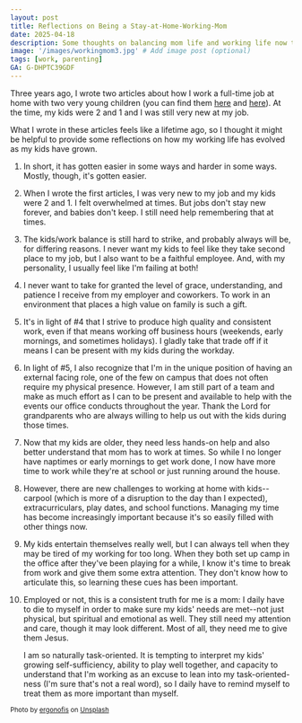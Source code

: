 ```yaml
---
layout: post
title: Reflections on Being a Stay-at-Home-Working-Mom
date: 2025-04-18
description: Some thoughts on balancing mom life and working life now that my kids are a little older.
image: '/images/workingmom3.jpg' # Add image post (optional)
tags: [work, parenting]
GA: G-DHPTC39GDF
---
```

Three years ago, I wrote two articles about how I work a full-time job at home with two very young children (you can find them [here](https://www.meredithcook.net/the-stay-at-home-full-time-working-mom) and [here](https://www.meredithcook.net/the-stay-at-home-working-mom-part-2)). At the time, my kids were 2 and 1 and I was still very new at my job. 

What I wrote in these articles feels like a lifetime ago, so I thought it might be helpful to provide some reflections on how my working life has evolved as my kids have grown. 

1. In short, it has gotten easier in some ways and harder in some ways. Mostly, though, it's gotten easier.  
2. When I wrote the first articles, I was very new to my job and my kids were 2 and 1. I felt overwhelmed at times. But jobs don't stay new forever, and babies don't keep. I still need help remembering that at times. 
3. The kids/work balance is still hard to strike, and probably always will be, for differing reasons. I never want my kids to feel like they take second place to my job, but I also want to be a faithful employee. And, with my personality, I usually feel like I'm failing at both!
4. I never want to take for granted the level of grace, understanding, and patience I receive from my employer and coworkers. To work in an environment that places a high value on family is such a gift. 
5. It's in light of #4 that I strive to produce high quality and consistent work, even if that means working off business hours (weekends, early mornings, and sometimes holidays). I gladly take that trade off if it means I can be present with my kids during the workday.
6. In light of #5, I also recognize that I'm in the unique position of having an external facing role, one of the few on campus that does not often require my physical presence. However, I am still part of a team and make as much effort as I can to be present and available to help with the events our office conducts throughout the year. Thank the Lord for grandparents who are always willing to help us out with the kids during those times. 
7. Now that my kids are older, they need less hands-on help and also better understand that mom has to work at times. So while I no longer have naptimes or early mornings to get work done, I now have more time to work while they're at school or just running around the house.
8. However, there are new challenges to working at home with kids--carpool (which is more of a disruption to the day than I expected), extracurriculars, play dates, and school functions. Managing my time has become increasingly important because it's so easily filled with other things now.
9. My kids entertain themselves really well, but I can always tell when they may be tired of my working for too long. When they both set up camp in the office after they've been playing for a while, I know it's time to break from work and give them some extra attention. They don't know how to articulate this, so learning these cues has been important.
10. Employed or not, this is a consistent truth for me is a mom: I daily have to die to myself in order to make sure my kids' needs are met--not just physical, but spiritual and emotional as well. They still need my attention and care, though it may look different. Most of all, they need me to give them Jesus.

    I am so naturally task-oriented. It is tempting to interpret my kids' growing self-sufficiency, ability to play well together, and capacity to understand that I'm working as an excuse to lean into my task-oriented-ness (I'm sure that's not a real word), so I daily have to remind myself to treat them as more important than myself. 


<sub>Photo by <a href="https://unsplash.com/@ergonofis?utm_content=creditCopyText&utm_medium=referral&utm_source=unsplash">ergonofis</a> on <a href="https://unsplash.com/photos/a-woman-sitting-at-a-table-with-a-child-using-a-laptop-Yt-xvKkXtCc?utm_content=creditCopyText&utm_medium=referral&utm_source=unsplash">Unsplash</a></sub>
      





